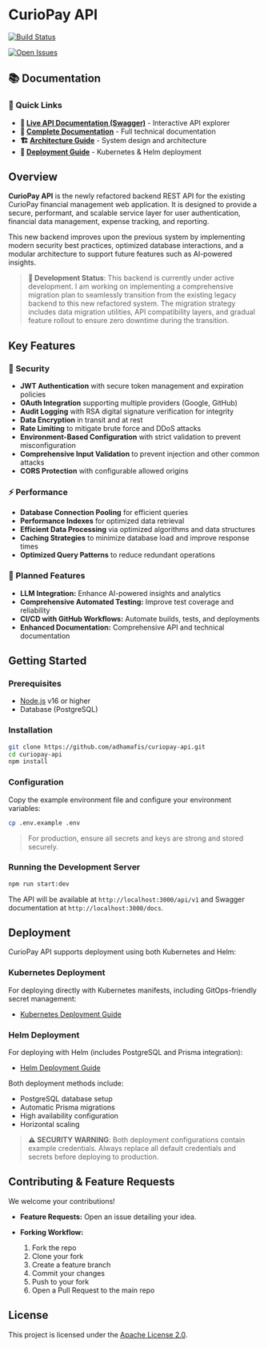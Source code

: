 # CurioPay API

[![Build Status](https://img.shields.io/github/actions/workflow/status/adhamafis/curiopay-api/test-build.yml?branch=main&label=build&style=flat-square)](https://github.com/adhamafis/curiopay-api/actions/workflows/test-build.yml)
<!-- [![Coverage Status](https://img.shields.io/codecov/c/github/adhamafis/curiopay-api?style=flat-square)](https://codecov.io/gh/adhamafis/curiopay-api) -->

[![Open Issues](https://img.shields.io/github/issues/adhamafis/curiopay-api?style=flat-square)](https://github.com/adhamafis/curiopay-api/issues)

## 📚 Documentation

### 🔗 Quick Links

- **🚀 [Live API Documentation (Swagger)](https://curiopay-api-production.up.railway.app/docs)** - Interactive API explorer
- **📖 [Complete Documentation](https://adhamafis.github.io/curiopay-api/)** - Full technical documentation
- **🏗️ [Architecture Guide](https://adhamafis.github.io/curiopay-api/architecture/overview/)** - System design and architecture
- **🚢 [Deployment Guide](https://adhamafis.github.io/curiopay-api/deployment/environments/)** - Kubernetes & Helm deployment

## Overview

**CurioPay API** is the newly refactored backend REST API for the existing CurioPay financial management web application. It is designed to provide a secure, performant, and scalable service layer for user authentication, financial data management, expense tracking, and reporting.

This new backend improves upon the previous system by implementing modern security best practices, optimized database interactions, and a modular architecture to support future features such as AI-powered insights.

> **🚧 Development Status**: This backend is currently under active development. I am working on implementing a comprehensive migration plan to seamlessly transition from the existing legacy backend to this new refactored system. The migration strategy includes data migration utilities, API compatibility layers, and gradual feature rollout to ensure zero downtime during the transition.

## Key Features

### 🔐 Security

- **JWT Authentication** with secure token management and expiration policies
- **OAuth Integration** supporting multiple providers (Google, GitHub)
- **Audit Logging** with RSA digital signature verification for integrity
- **Data Encryption** in transit and at rest
- **Rate Limiting** to mitigate brute force and DDoS attacks
- **Environment-Based Configuration** with strict validation to prevent misconfiguration
- **Comprehensive Input Validation** to prevent injection and other common attacks
- **CORS Protection** with configurable allowed origins

### ⚡ Performance

- **Database Connection Pooling** for efficient queries
- **Performance Indexes** for optimized data retrieval
- **Efficient Data Processing** via optimized algorithms and data structures
- **Caching Strategies** to minimize database load and improve response times
- **Optimized Query Patterns** to reduce redundant operations

### 🚀 Planned Features

- **LLM Integration:** Enhance AI-powered insights and analytics
- **Comprehensive Automated Testing:** Improve test coverage and reliability
- **CI/CD with GitHub Workflows:** Automate builds, tests, and deployments
- **Enhanced Documentation:** Comprehensive API and technical documentation

## Getting Started

### Prerequisites

- [Node.js](https://nodejs.org/) v16 or higher
- Database (PostgreSQL)

### Installation

```bash
git clone https://github.com/adhamafis/curiopay-api.git
cd curiopay-api
npm install
```

### Configuration

Copy the example environment file and configure your environment variables:

```bash
cp .env.example .env
```

> For production, ensure all secrets and keys are strong and stored securely.

### Running the Development Server

```bash
npm run start:dev
```

The API will be available at `http://localhost:3000/api/v1` and Swagger documentation at `http://localhost:3000/docs`.

## Deployment

CurioPay API supports deployment using both Kubernetes and Helm:

### Kubernetes Deployment

For deploying directly with Kubernetes manifests, including GitOps-friendly secret management:

- [Kubernetes Deployment Guide](./k8s/README.md)

### Helm Deployment

For deploying with Helm (includes PostgreSQL and Prisma integration):

- [Helm Deployment Guide](./helm/curiopay-api/README.md)

Both deployment methods include:

- PostgreSQL database setup
- Automatic Prisma migrations
- High availability configuration
- Horizontal scaling

> **⚠️ SECURITY WARNING**: Both deployment configurations contain example credentials. Always replace all default credentials and secrets before deploying to production.

## Contributing & Feature Requests

We welcome your contributions!

- **Feature Requests:** Open an issue detailing your idea.
- **Forking Workflow:**

  1. Fork the repo
  2. Clone your fork
  3. Create a feature branch
  4. Commit your changes
  5. Push to your fork
  6. Open a Pull Request to the main repo

## License

This project is licensed under the [Apache License 2.0](LICENSE).

